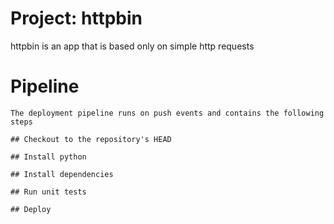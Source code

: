 # Project: httpbin

httpbin is an app that is based only on simple http requests

# Pipeline

    The deployment pipeline runs on push events and contains the following steps

    ## Checkout to the repository's HEAD

    ## Install python

    ## Install dependencies

    ## Run unit tests

    ## Deploy